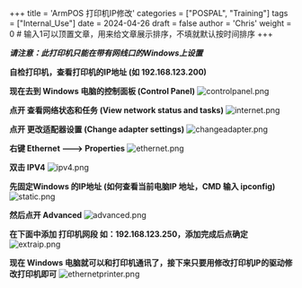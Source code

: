 +++
title = 'ArmPOS 打印机IP修改'
categories = ["POSPAL", "Training"]
tags = ["Internal_Use"]
date = 2024-04-26
draft = false
author = 'Chris'
weight = 0 # 输入1可以顶置文章，用来给文章展示排序，不填就默认按时间排序
+++

***请注意：此打印机只能在带有网线口的Windows上设置***

**自检打印机，查看打印机的IP地址 (如 192.168.123.200)**

**现在去到 Windows 电脑的控制面板 (Control Panel)**
![controlpanel.png](/img/controlpanel.png)

**点开 查看网络状态和任务 (View network status and tasks)**
![internet.png](/img/internet.png)

**点开 更改适配器设置 (Change adapter settings)**
![changeadapter.png](/img/changeadapter.png)

**右键 Ethernet ---> Properties**
![ethernet.png](/img/ethernet.png)

**双击 IPV4**
![ipv4.png](/img/ipv4.png)

**先固定Windows 的IP地址  (如何查看当前电脑IP 地址，CMD 输入 ipconfig)**
![static.png](/img/static.png)

**然后点开 Advanced**
![advanced.png](/img/advanced.png)

**在下面中添加 打印机网段 如：192.168.123.250，添加完成后点确定**
![extraip.png](/img/extraip.png)

**现在 Windows 电脑就可以和打印机通讯了，接下来只要用修改打印机IP的驱动修改打印机即可**
![ethernetprinter.png](/img/ethernetprinter.png)